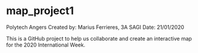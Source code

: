 # map_project1
Polytech Angers Created by: Marius Ferrieres, 3A SAGI Date: 21/01/2020

This is a GitHub project to help us collaborate and create an interactive map for the 2020 International Week.
